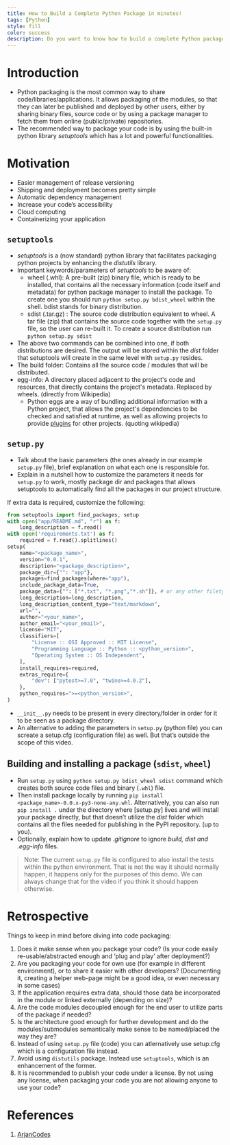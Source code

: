 ```yaml
---
title: How to Build a Complete Python Package in minutes!
tags: [Python]
style: fill
color: success
description: Do you want to know how to build a complete Python package? Well, look no further!
---
```


# Introduction

- Python packaging is the most common way to share code/libraries/applications. It allows packaging of the modules, so that they can later be published and deployed by other users, either by sharing binary files, source code or by using a package manager to fetch them from online (public/private) repositories.
- The recommended way to package your code is by using the built-in python library _setuptools_ which has a lot and powerful functionalities.


# Motivation

- Easier management of release versioning
- Shipping and deployment becomes pretty simple
- Automatic dependency management
- Increase your code’s accessibility
- Cloud computing
- Containerizing your application

## `setuptools`

- _setuptools_ is a (now standard) python library that facilitates packaging python projects by enhancing the _distutils_ library.
- Important keywords/parameters of _setuptools_ to be aware of:
  - wheel (.whl): A pre-built (zip) binary file, which is ready to be installed, that contains all the necessary information (code itself and metadata) for python package manager to install the package. To create one you should run `python setup.py bdist_wheel` within the shell. bdist stands for binary distribution.
  - sdist (.tar.gz) : The source code distribution equivalent to wheel. A tar file (zip) that contains the source code together with the `setup.py` file, so the user can re-built it. To create a source distribution run `python setup.py sdist`
- The above two commands can be combined into one, if both distributions are desired. The output will be stored within the _dist_ folder that setuptools will create in the same level with `setup.py` resides.
- The build folder: Contains all the source code / modules that will be distributed.
- egg-info: A directory placed adjacent to the project's code and resources, that directly contains the project's metadata. Replaced by wheels. (directly from Wikipedia)
  - Python eggs are a way of bundling additional information with a Python project, that allows the project's dependencies to be checked and
    satisfied at runtime, as well as allowing projects to provide [plugins](<https://en.wikipedia.org/wiki/Plug-in_(computing)>) for other projects. (quoting wikipedia)

## `setup.py`

- Talk about the basic parameters (the ones already in our example `setup.py` file), brief explanation on what each one is responsible for.
- Explain in a nutshell how to customize the parameters it needs for `setup.py` to work, mostly package dir and packages that allows setuptools to automatically find all the packages in our project structure.

If extra data is required, customize the following:

```python
from setuptools import find_packages, setup
with open("app/README.md", "r") as f:
    long_description = f.read()
with open('requirements.txt') as f:
    required = f.read().splitlines()
setup(
    name="<package_name>",
    version="0.0.1",
    description="<package_description>",
    package_dir={"": "app"},
    packages=find_packages(where="app"),
    include_package_data=True,
    package_data={"": ["*.txt", "*.png","*.sh"]}, # or any other filetype
    long_description=long_description,
    long_description_content_type="text/markdown",
    url="",
    author="<your_name>",
    author_email="<your_email>",
    license="MIT",
    classifiers=[
        "License :: OSI Approved :: MIT License",
        "Programming Language :: Python :: <python_version>",
        "Operating System :: OS Independent",
    ],
    install_requires=required,
    extras_require={
        "dev": ["pytest>=7.0", "twine>=4.0.2"],
    },
    python_requires=">=<python_version>",
)
```
- `__init__.py` needs to be present in every directory/folder in order for it to be seen as a package directory.
- An alternative to adding the parameters in `setup.py` (python file) you can screate a setup.cfg (configuration file) as well. But that’s outside the scope of this video.

## Building and installing a package (`sdist`, `wheel`)

- Run `setup.py` using `python setup.py bdist_wheel sdist` command which creates both source code files and binary (`.whl`) file.
- Then install package locally by running `pip install <package_name>-0.0.x-py3-none-any.whl`. Alternatively, you can also run `pip install .` under the directory where [setup.py] lives and will install your package directly, but that doesn’t utilize the _dist_ folder which contains all the files needed for publishing in the PyPI repository. (up to you).
- Optionally, explain how to update _.gitignore_ to ignore _build, dist and .egg-info_ files.
> Note: The current `setup.py` file is configured to also install the tests within the python environment. That is not the way it should normally happen, it happens only for the purposes of this demo. We can always change that for the video if you think it should happen otherwise.

# Retrospective

Things to keep in mind before diving into code packaging:

1. Does it make sense when you package your code? (Is your code easily re-usable/abstracted enough and ‘plug and play’ after deployment?)
2. Are you packaging your code for own use (for example in different environment), or to share it easier with other developers? (Documenting it, creating a helper web-page might be a good idea, or even necessary in some cases)
3. If the application requires extra data, should those data be incorporated in the module or linked externally (depending on size)?
4. Are the code modules decoupled enough for the end user to utilize parts of the package if needed?
5. Is the architecture good enough for further development and do the modules/submodules semantically make sense to be named/placed the way they are?
6.  Instead of using `setup.py` file (code) you can atlernatively use setup.cfg which is a configuration file instead.
7.  Avoid using `distutils` package. Instead use `setuptools`, which is an enhancement of the former.
8.  It is recommended to publish your code under a license. By not using any license, when packaging your code you are not allowing anyone to use your code?

# References

1. [ArjanCodes](https://github.com/ArjanCodes/2023-package)